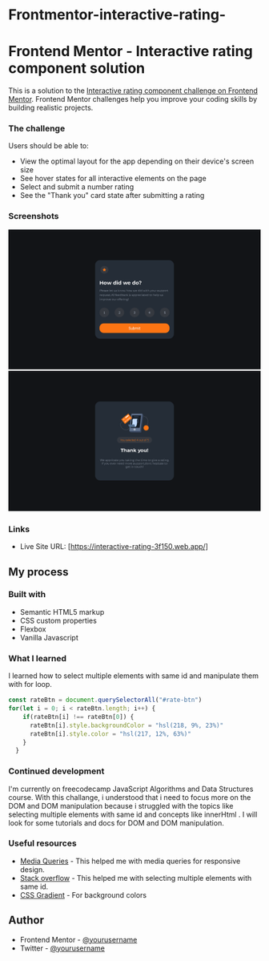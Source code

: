 # Frontmentor-interactive-rating-

# Frontend Mentor - Interactive rating component solution

This is a solution to the [Interactive rating component challenge on Frontend Mentor](https://www.frontendmentor.io/challenges/interactive-rating-component-koxpeBUmI). Frontend Mentor challenges help you improve your coding skills by building realistic projects. 


### The challenge

Users should be able to:

- View the optimal layout for the app depending on their device's screen size
- See hover states for all interactive elements on the page
- Select and submit a number rating
- See the "Thank you" card state after submitting a rating

### Screenshots

![](solution-images/desktop-design.png)
![](solution-images/desktop-thanks.png)



### Links

- Live Site URL: [https://interactive-rating-3f150.web.app/]

## My process


### Built with

- Semantic HTML5 markup
- CSS custom properties
- Flexbox
- Vanilla Javascript

### What I learned

I learned how to select multiple elements with same id and manipulate them with for loop.

```js
const rateBtn = document.querySelectorAll("#rate-btn")
for(let i = 0; i < rateBtn.length; i++) {
    if(rateBtn[i] !== rateBtn[0]) {
      rateBtn[i].style.backgroundColor = "hsl(218, 9%, 23%)"
      rateBtn[i].style.color = "hsl(217, 12%, 63%)"
    }
  }
```
### Continued development

I'm currently on freecodecamp JavaScript Algorithms and Data Structures course. With this challange, i understood that i need to focus more on the DOM and DOM manipulation because i struggled with the topics like selecting multiple elements with same id and concepts like innerHtml . I will look for some tutorials and docs for DOM and DOM manipulation.

### Useful resources

- [Media Queries](https://www.w3schools.com/css/css3_mediaqueries_ex.a) - This helped me with media queries for responsive design.
- [Stack overflow](https://stackoverflow.com/questions/3607291/javascript-and-getelementbyid-for-multiple-elements-with-the-same-id) - This helped me with selecting multiple elements with same id.
- [CSS Gradient](https://cssgradient.io/) - For background colors


## Author

- Frontend Mentor - [@yourusername](https://www.frontendmentor.io/profile/Mustafacmn)
- Twitter - [@yourusername](https://twitter.com/Mustafa33878)


